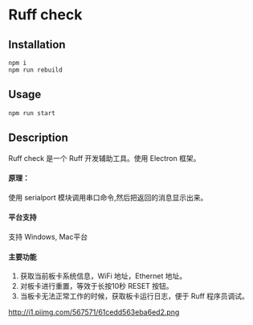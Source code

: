 # Ruff check

## Installation

```
npm i
npm run rebuild
```

## Usage

```
npm run start
```

## Description

Ruff check 是一个 Ruff 开发辅助工具。使用 Electron 框架。

#### 原理：
使用 serialport 模块调用串口命令,然后把返回的消息显示出来。

#### 平台支持
支持 Windows, Mac平台

#### 主要功能
1. 获取当前板卡系统信息，WiFi 地址，Ethernet 地址。
2. 对板卡进行重置，等效于长按10秒 RESET 按钮。
3. 当板卡无法正常工作的时候，获取板卡运行日志，便于 Ruff 程序员调试。

http://i1.piimg.com/567571/61cedd563eba6ed2.png